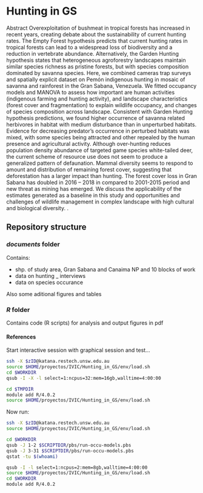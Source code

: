 # Hunting in GS
Abstract Overexploitation of bushmeat in tropical forests has increased in recent years, creating debate about the sustainability of current hunting rates. The Empty Forest hypothesis predicts that current hunting rates in tropical forests can lead to a widespread loss of biodiversity and a reduction in vertebrate abundance. Alternatively, the Garden Hunting hypothesis states that heterogeneous agroforestry landscapes maintain similar species richness as pristine forests, but with species composition dominated by savanna species. Here, we combined cameras trap surveys and spatially explicit dataset on Pemón indigenous hunting in mosaic of savanna and rainforest in the Gran Sabana, Venezuela. We fitted occupancy models and MANOVA to assess how important are human activities (indigenous farming and hunting activity), and landscape characteristics (forest cover and fragmentation) to explain wildlife occupancy, and changes of species composition across landscape. Consistent with Garden Hunting hypothesis predictions, we found higher occurrence of savanna related herbivores in habitat with medium disturbance than in unperturbed habitats. Evidence for decreasing predator’s occurrence in perturbed habitats was mixed, with some species being attracted and other repealed by the human presence and agricultural activity. Although over-hunting reduces population density abundance of targeted game species white-tailed deer, the current scheme of resource use does not seem to produce a generalized pattern of defaunation. Mammal diversity seems to respond to amount and distribution of remaining forest cover, suggesting that deforestation has a larger impact than hunting. The forest cover loss in Gran Sabana has doubled in 2016 – 2018 in compared to 2001-2015 period and new threat as mining has emerged.  We discuss the applicability of the estimates generated as a baseline in this study and opportunities and challenges of wildlife management in complex landscape with high cultural and biological diversity.  .


## Repository structure

### *documents* folder

Contains:

* shp. of study area, Gran Sabana and Canaima NP and  10 blocks of work
* data on hunting _ interviews
* data on species occurance

Also some aditional figures and tables

### *R* folder

Contains code (R scripts) for analysis and output figures in pdf

#### References

Start interactive session with graphical session and test...
```sh
ssh -X $zID@katana.restech.unsw.edu.au
source $HOME/proyectos/IVIC/Hunting_in_GS/env/load.sh
cd $WORKDIR
qsub -I -X -l select=1:ncpus=32:mem=16gb,walltime=4:00:00

cd $TMPDIR
module add R/4.0.2
source $HOME/proyectos/IVIC/Hunting_in_GS/env/load.sh

```
Now run:

```sh
ssh -X $zID@katana.restech.unsw.edu.au
source $HOME/proyectos/IVIC/Hunting_in_GS/env/load.sh

cd $WORKDIR
qsub -J 1-2 $SCRIPTDIR/pbs/run-occu-models.pbs
qsub -J 3-31 $SCRIPTDIR/pbs/run-occu-models.pbs
qstat -tu $(whoami)

qsub -I -l select=1:ncpus=2:mem=8gb,walltime=4:00:00
source $HOME/proyectos/IVIC/Hunting_in_GS/env/load.sh
cd $WORKDIR
module add R/4.0.2


```
